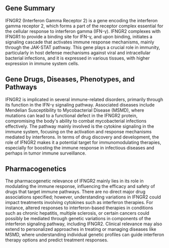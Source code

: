 ## Gene Summary
IFNGR2 (Interferon Gamma Receptor 2) is a gene encoding the interferon gamma receptor 2, which forms a part of the receptor complex essential for the cellular response to interferon gamma (IFN-γ). IFNGR2 complexes with IFNGR1 to provide a binding site for IFN-γ, and upon binding, initiates a signaling cascade that activates immune response mechanisms, mainly through the JAK-STAT pathway. This gene plays a crucial role in immunity, particularly in host defense mechanisms against viral and intracellular bacterial infections, and it is expressed in various tissues, with higher expression in immune system cells.

## Gene Drugs, Diseases, Phenotypes, and Pathways
IFNGR2 is implicated in several immune-related disorders, primarily through its function in the IFN-γ signaling pathway. Associated diseases include Mendelian Susceptibility to Mycobacterial Disease (MSMD), where mutations can lead to a functional defect in the IFNGR2 protein, compromising the body's ability to combat mycobacterial infections effectively. The pathway mainly involved is the cytokine signaling in the immune system, focusing on the activation and response mechanisms mediated by interferons. In terms of drug discovery and development, the role of IFNGR2 makes it a potential target for immunomodulating therapies, especially for boosting the immune response in infectious diseases and perhaps in tumor immune surveillance.

## Pharmacogenetics
The pharmacogenetic relevance of IFNGR2 mainly lies in its role in modulating the immune response, influencing the efficacy and safety of drugs that target immune pathways. There are no direct major drug associations specified; however, understanding variations in IFNGR2 could impact treatments involving cytokines such as interferon therapies. For instance, altered responses to interferon-based therapies in conditions such as chronic hepatitis, multiple sclerosis, or certain cancers could possibly be mediated through genetic variations in components of the interferon signaling pathway, including IFNGR2. Clinical relevance may also extend to personalized approaches in treating or managing diseases like MSMD, where understanding individual genetic profiles can guide interferon therapy options and predict treatment responses.